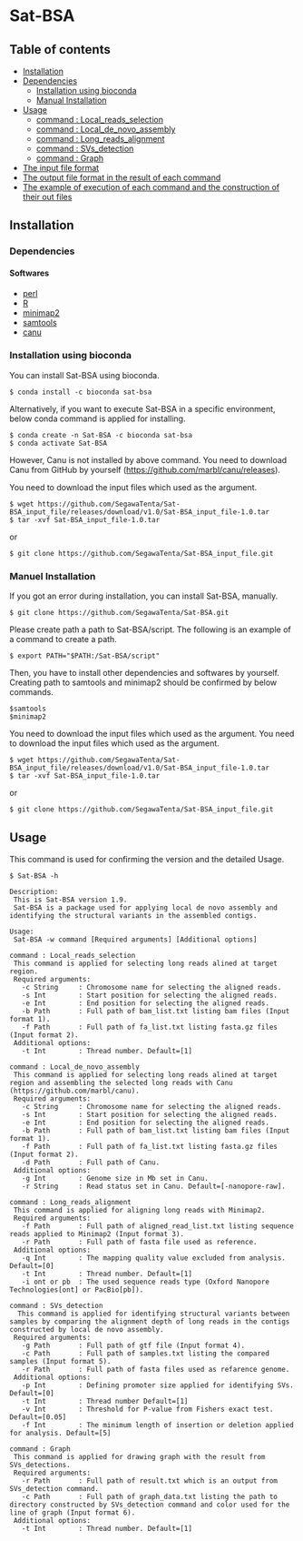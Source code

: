 # Sat-BSA

## Table of contents
 - [Installation](#Installation)
 - [Dependencies](#Dependencies)
   + [Installation using bioconda](#Installation-using-bioconda)
   + [Manual Installation](#Manual-Installation)
 - [Usage](#Usage)
   + [command : Local_reads_selection](#command-:-Local_reads_selection)
   + [command : Local_de_novo_assembly](#command-:-Local_de_novo_assembly)
   + [command : Long_reads_alignment](#command-:-Long_reads_alignment)
   + [command : SVs_detection](#command-:-SVs_detection)
   + [command : Graph](#command-:-Graph)
 - [The input file format](#The-input-file-format)
 - [The output file format in the result of each command](#The-output-file-format-in-the-result-of-each-command)
 - [The example of execution of each command and the construction of their out files](#The-example-of-execution-of-each-command-and-the-construction-of-their-out-files)


## Installation
### Dependencies
####  Softwares
   - [perl](#perl)
   - [R](#R)
   - [minimap2](https://github.com/lh3/minimap2)
   - [samtools](https://github.com/samtools/samtools)
   - [canu](https://github.com/marbl/canu)

### Installation using bioconda
  You can install Sat-BSA using bioconda.
  ```
  $ conda install -c bioconda sat-bsa
  ```
  Alternatively, if you want to execute Sat-BSA in a specific environment, below conda command is applied for installing.
  ```
  $ conda create -n Sat-BSA -c bioconda sat-bsa
  $ conda activate Sat-BSA
  ```
  However, Canu is not installed by above command. You need to download Canu from GitHub by yourself (https://github.com/marbl/canu/releases).
  
  You need to download the input files which used as the argument.
  ```
  $ wget https://github.com/SegawaTenta/Sat-BSA_input_file/releases/download/v1.0/Sat-BSA_input_file-1.0.tar
  $ tar -xvf Sat-BSA_input_file-1.0.tar
  ```
  or 
  ```
  $ git clone https://github.com/SegawaTenta/Sat-BSA_input_file.git 
  ```

### Manuel Installation
  If you got an error during installation, you can install Sat-BSA, manually.
  ```
  $ git clone https://github.com/SegawaTenta/Sat-BSA.git
  ```
  Please create path a path to Sat-BSA/script. The following is an example of a command to create a path.
  ```
  $ export PATH="$PATH:/Sat-BSA/script"
  ```
  Then, you have to install other dependencies and softwares by yourself.  Creating path to samtools and minimap2 should be confirmed by below commands.
  ```
  $samtools
  $minimap2
  ```
  You need to download the input files which used as the argument.
  You need to download the input files which used as the argument.
  ```
  $ wget https://github.com/SegawaTenta/Sat-BSA_input_file/releases/download/v1.0/Sat-BSA_input_file-1.0.tar
  $ tar -xvf Sat-BSA_input_file-1.0.tar
  ```
  or
  ```
  $ git clone https://github.com/SegawaTenta/Sat-BSA_input_file.git  
  ```
  
## Usage
  This command is used for confirming the version and the detailed Usage. 
 ```
 $ Sat-BSA -h
 ```
 ```
Description:
  This is Sat-BSA version 1.9.
  Sat-BSA is a package used for applying local de novo assembly and identifying the structural variants in the assembled contigs.  

Usage:
  Sat-BSA -w command [Required arguments] [Additional options]

command : Local_reads_selection
  This command is applied for selecting long reads alined at target region.
  Required arguments:
    -c String     : Chromosome name for selecting the aligned reads.
    -s Int        : Start position for selecting the aligned reads.
    -e Int        : End position for selecting the aligned reads.
    -b Path       : Full path of bam_list.txt listing bam files (Input format 1).
    -f Path       : Full path of fa_list.txt listing fasta.gz files (Input format 2).
  Additional options:
    -t Int        : Thread number. Default=[1]

command : Local_de_novo_assembly
  This command is applied for selecting long reads alined at target region and assembling the selected long reads with Canu (https://github.com/marbl/canu). 
  Required arguments:
    -c String     : Chromosome name for selecting the aligned reads.
    -s Int        : Start position for selecting the aligned reads.
    -e Int        : End position for selecting the aligned reads.
    -b Path       : Full path of bam_list.txt listing bam files (Input format 1).
    -f Path       : Full path of fa_list.txt listing fasta.gz files (Input format 2).
    -d Path       : Full path of Canu.
  Additional options:
    -g Int        : Genome size in Mb set in Canu. 
    -r String     : Read status set in Canu. Default=[-nanopore-raw]. 

command : Long_reads_alignment
  This command is applied for aligning long reads with Minimap2.
  Required arguments:
    -f Path       : Full path of aligned_read_list.txt listing sequence reads applied to Minimap2 (Input format 3).
    -r Path       : Full path of fasta file used as reference.
  Additional options:
    -q Int        : The mapping quality value excluded from analysis. Default=[0]
    -t Int        : Thread number. Default=[1]
    -i ont or pb  : The used sequence reads type (Oxford Nanopore Technologies[ont] or PacBio[pb]).

command : SVs_detection
   This command is applied for identifying structural variants between samples by comparing the alignment depth of long reads in the contigs constructed by local de novo assembly.
  Required arguments:
    -g Path       : Full path of gtf file (Input format 4).
    -c Path       : Full path of samples.txt listing the compared samples (Input format 5).
    -r Path       : Full path of fasta files used as refarence genome.
  Additional options:
    -p Int        : Defining promoter size applied for identifying SVs. Default=[0]
    -t Int        : Thread number Default=[1]
    -v Int        : Threshold for P-value from Fishers exact test. Default=[0.05]
    -f Int        : The minimum length of insertion or deletion applied for analysis. Default=[5]

command : Graph
  This command is applied for drawing graph with the result from SVs_detections.
  Required arguments:
    -r Path       : Full path of result.txt which is an output from SVs_detection command.
    -c Path       : Full path of graph_data.txt listing the path to directory constructed by SVs_detection command and color used for the line of graph (Input format 6).
  Additional options:
    -t Int        : Thread number. Default=[1]
```
